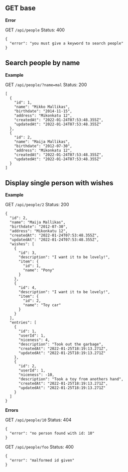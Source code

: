 ## GET base

**Error**

GET `/api/people`
Status: 400

```
{
  "error": "you must give a keyword to search people"
}
```

## Search people by name

**Example**

GET `/api/people/?name=mal`
Status: 200

```
[
  {
    "id": 1,
    "name": "Mikko Mallikas",
    "birthdate": "2014-11-15",
    "address": "Mikonkatu 12",
    "createdAt": "2022-01-24T07:53:48.355Z",
    "updatedAt": "2022-01-24T07:53:48.355Z"
  },
  {
    "id": 2,
    "name": "Maija Mallikas",
    "birthdate": "2012-07-30",
    "address": "Mikonkatu 12",
    "createdAt": "2022-01-24T07:53:48.355Z",
    "updatedAt": "2022-01-24T07:53:48.355Z"
  }
]
```

## Display single person with wishes

**Example**

GET `/api/people/2`
Status: 200

```
{
  "id": 2,
  "name": "Maija Mallikas",
  "birthdate": "2012-07-30",
  "address": "Mikonkatu 12",
  "createdAt": "2022-01-24T07:53:48.355Z",
  "updatedAt": "2022-01-24T07:53:48.355Z",
  "wishes": [
    {
      "id": 3,
      "description": "I want it to be lovely!",
      "item": {
        "id": 1,
        "name": "Pony"
      }
    },
    {
      "id": 4,
      "description": "I want it to be lovely!",
      "item": {
        "id": 2,
        "name": "Toy car"
      }
    }
  ],
  "entries": [
    {
      "id": 1,
      "userId": 1,
      "niceness": 4,
      "description": "Took out the garbage",
      "createdAt": "2022-01-25T18:19:13.271Z",
      "updatedAt": "2022-01-25T18:19:13.271Z"
    },
    {
      "id": 2,
      "userId": 1,
      "niceness": -10,
      "description": "Took a toy from anothers hand",
      "createdAt": "2022-01-25T18:19:13.271Z",
      "updatedAt": "2022-01-25T18:19:13.271Z"
    }
  ]
}
```

**Errors**

GET `/api/people/10`
Status: 404

```
{
  "error": "no person found with id: 10"
}
```

GET `/api/people/foo`
Status: 400

```
{
  "error": "malformed id given"
}
```
